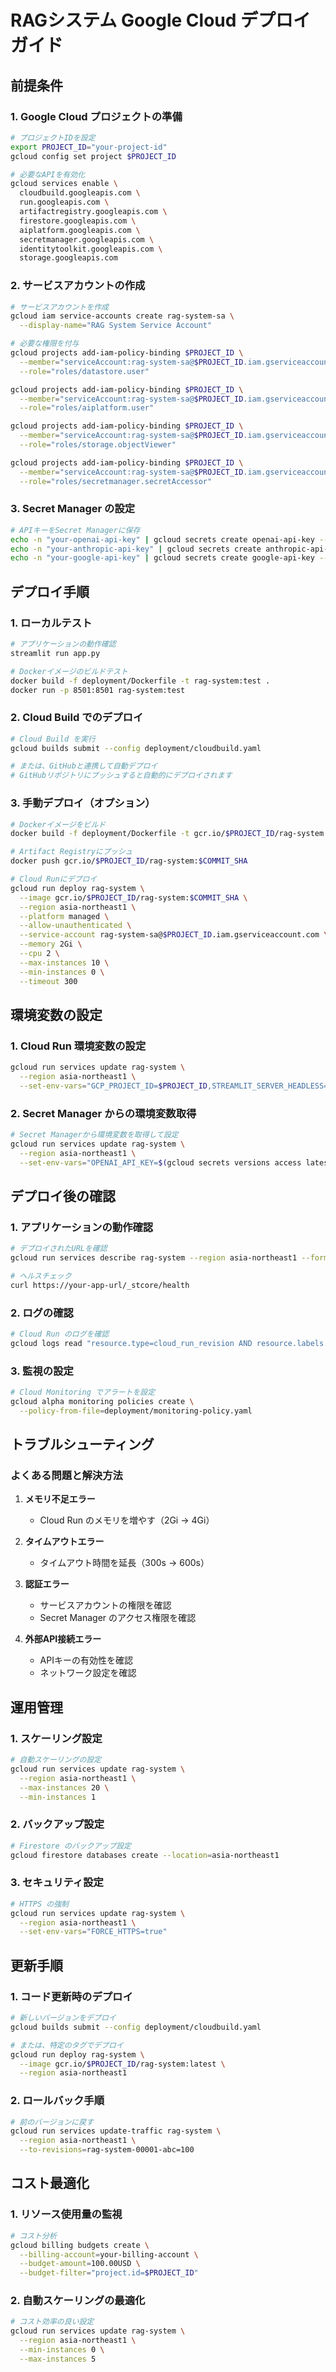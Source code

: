 # RAGシステム Google Cloud デプロイガイド

## 前提条件

### 1. Google Cloud プロジェクトの準備
```bash
# プロジェクトIDを設定
export PROJECT_ID="your-project-id"
gcloud config set project $PROJECT_ID

# 必要なAPIを有効化
gcloud services enable \
  cloudbuild.googleapis.com \
  run.googleapis.com \
  artifactregistry.googleapis.com \
  firestore.googleapis.com \
  aiplatform.googleapis.com \
  secretmanager.googleapis.com \
  identitytoolkit.googleapis.com \
  storage.googleapis.com
```

### 2. サービスアカウントの作成
```bash
# サービスアカウントを作成
gcloud iam service-accounts create rag-system-sa \
  --display-name="RAG System Service Account"

# 必要な権限を付与
gcloud projects add-iam-policy-binding $PROJECT_ID \
  --member="serviceAccount:rag-system-sa@$PROJECT_ID.iam.gserviceaccount.com" \
  --role="roles/datastore.user"

gcloud projects add-iam-policy-binding $PROJECT_ID \
  --member="serviceAccount:rag-system-sa@$PROJECT_ID.iam.gserviceaccount.com" \
  --role="roles/aiplatform.user"

gcloud projects add-iam-policy-binding $PROJECT_ID \
  --member="serviceAccount:rag-system-sa@$PROJECT_ID.iam.gserviceaccount.com" \
  --role="roles/storage.objectViewer"

gcloud projects add-iam-policy-binding $PROJECT_ID \
  --member="serviceAccount:rag-system-sa@$PROJECT_ID.iam.gserviceaccount.com" \
  --role="roles/secretmanager.secretAccessor"
```

### 3. Secret Manager の設定
```bash
# APIキーをSecret Managerに保存
echo -n "your-openai-api-key" | gcloud secrets create openai-api-key --data-file=-
echo -n "your-anthropic-api-key" | gcloud secrets create anthropic-api-key --data-file=-
echo -n "your-google-api-key" | gcloud secrets create google-api-key --data-file=-
```

## デプロイ手順

### 1. ローカルテスト
```bash
# アプリケーションの動作確認
streamlit run app.py

# Dockerイメージのビルドテスト
docker build -f deployment/Dockerfile -t rag-system:test .
docker run -p 8501:8501 rag-system:test
```

### 2. Cloud Build でのデプロイ
```bash
# Cloud Build を実行
gcloud builds submit --config deployment/cloudbuild.yaml

# または、GitHubと連携して自動デプロイ
# GitHubリポジトリにプッシュすると自動的にデプロイされます
```

### 3. 手動デプロイ（オプション）
```bash
# Dockerイメージをビルド
docker build -f deployment/Dockerfile -t gcr.io/$PROJECT_ID/rag-system:$COMMIT_SHA .

# Artifact Registryにプッシュ
docker push gcr.io/$PROJECT_ID/rag-system:$COMMIT_SHA

# Cloud Runにデプロイ
gcloud run deploy rag-system \
  --image gcr.io/$PROJECT_ID/rag-system:$COMMIT_SHA \
  --region asia-northeast1 \
  --platform managed \
  --allow-unauthenticated \
  --service-account rag-system-sa@$PROJECT_ID.iam.gserviceaccount.com \
  --memory 2Gi \
  --cpu 2 \
  --max-instances 10 \
  --min-instances 0 \
  --timeout 300
```

## 環境変数の設定

### 1. Cloud Run 環境変数の設定
```bash
gcloud run services update rag-system \
  --region asia-northeast1 \
  --set-env-vars="GCP_PROJECT_ID=$PROJECT_ID,STREAMLIT_SERVER_HEADLESS=true"
```

### 2. Secret Manager からの環境変数取得
```bash
# Secret Managerから環境変数を取得して設定
gcloud run services update rag-system \
  --region asia-northeast1 \
  --set-env-vars="OPENAI_API_KEY=$(gcloud secrets versions access latest --secret=openai-api-key)"
```

## デプロイ後の確認

### 1. アプリケーションの動作確認
```bash
# デプロイされたURLを確認
gcloud run services describe rag-system --region asia-northeast1 --format="value(status.url)"

# ヘルスチェック
curl https://your-app-url/_stcore/health
```

### 2. ログの確認
```bash
# Cloud Run のログを確認
gcloud logs read "resource.type=cloud_run_revision AND resource.labels.service_name=rag-system" --limit=50
```

### 3. 監視の設定
```bash
# Cloud Monitoring でアラートを設定
gcloud alpha monitoring policies create \
  --policy-from-file=deployment/monitoring-policy.yaml
```

## トラブルシューティング

### よくある問題と解決方法

1. **メモリ不足エラー**
   - Cloud Run のメモリを増やす（2Gi → 4Gi）

2. **タイムアウトエラー**
   - タイムアウト時間を延長（300s → 600s）

3. **認証エラー**
   - サービスアカウントの権限を確認
   - Secret Manager のアクセス権限を確認

4. **外部API接続エラー**
   - APIキーの有効性を確認
   - ネットワーク設定を確認

## 運用管理

### 1. スケーリング設定
```bash
# 自動スケーリングの設定
gcloud run services update rag-system \
  --region asia-northeast1 \
  --max-instances 20 \
  --min-instances 1
```

### 2. バックアップ設定
```bash
# Firestore のバックアップ設定
gcloud firestore databases create --location=asia-northeast1
```

### 3. セキュリティ設定
```bash
# HTTPS の強制
gcloud run services update rag-system \
  --region asia-northeast1 \
  --set-env-vars="FORCE_HTTPS=true"
```

## 更新手順

### 1. コード更新時のデプロイ
```bash
# 新しいバージョンをデプロイ
gcloud builds submit --config deployment/cloudbuild.yaml

# または、特定のタグでデプロイ
gcloud run deploy rag-system \
  --image gcr.io/$PROJECT_ID/rag-system:latest \
  --region asia-northeast1
```

### 2. ロールバック手順
```bash
# 前のバージョンに戻す
gcloud run services update-traffic rag-system \
  --region asia-northeast1 \
  --to-revisions=rag-system-00001-abc=100
```

## コスト最適化

### 1. リソース使用量の監視
```bash
# コスト分析
gcloud billing budgets create \
  --billing-account=your-billing-account \
  --budget-amount=100.00USD \
  --budget-filter="project.id=$PROJECT_ID"
```

### 2. 自動スケーリングの最適化
```bash
# コスト効率の良い設定
gcloud run services update rag-system \
  --region asia-northeast1 \
  --min-instances 0 \
  --max-instances 5
```

